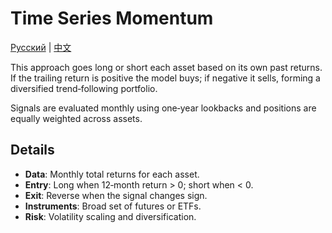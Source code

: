 # Time Series Momentum
[Русский](README_ru.md) | [中文](README_cn.md)

This approach goes long or short each asset based on its own past returns. If the trailing return is positive the model buys; if negative it sells, forming a diversified trend‑following portfolio.

Signals are evaluated monthly using one‑year lookbacks and positions are equally weighted across assets.

## Details

- **Data**: Monthly total returns for each asset.
- **Entry**: Long when 12‑month return > 0; short when < 0.
- **Exit**: Reverse when the signal changes sign.
- **Instruments**: Broad set of futures or ETFs.
- **Risk**: Volatility scaling and diversification.


